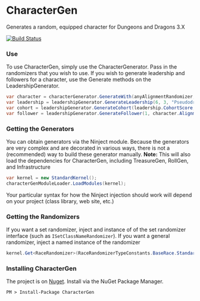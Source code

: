 # CharacterGen

Generates a random, equipped character for Dungeons and Dragons 3.X

[![Build Status](https://dev.azure.com/dndgen/DnDGen/_apis/build/status/DnDGen.CharacterGen?branchName=master)](https://dev.azure.com/dndgen/DnDGen/_build/latest?definitionId=19&branchName=master)

### Use

To use CharacterGen, simply use the CharacterGenerator.  Pass in the randomizers that you wish to use.  If you wish to generate leadership and followers for a character, use the Generate methods on the LeadershipGenerator.

```C#
var character = characterGenerator.GenerateWith(anyAlignmentRandomizer, anyPlayerClassNameRandomizer, anyLevelRandomizer, anyBaseRaceRandomizzer, anyMetaraceRandomizer, rawStatsRandomizer);
var leadership = leadershipGenerator.GenerateLeadership(6, 3, "Pseudodragon");
var cohort = leadershipGenerator.GenerateCohort(leadership.CohortScore, character.Class.Level, character.Alignment.Full, character.Class.ClassName);
var follower = leadershipGenerator.GenerateFollower(1, character.Alignment.Full, character.Class.ClassName);
```

### Getting the Generators

You can obtain generators via the Ninject module. Because the generators are very complex and are decorated in various ways, there is not a (recommended) way to build these generator manually. **Note:** This will also load the dependencies for CharacterGen, including TreasureGen, RollGen, and Infrastructure

```C#
var kernel = new StandardKernel();
characterGenModuleLoader.LoadModules(kernel);
```

Your particular syntax for how the Ninject injection should work will depend on your project (class library, web site, etc.)

### Getting the Randomizers

If you want a set randomizer, inject and instance of of the set randomizer interface (such as `ISetClassNameRandomizer`).  If you want a general randomizer, inject a named instance of the randomizer

```C#
kernel.Get<RaceRandomizer>(RaceRandomizerTypeConstants.BaseRace.StandardBase);
```

### Installing CharacterGen

The project is on [Nuget](https://www.nuget.org/packages/CharacterGen). Install via the NuGet Package Manager.

    PM > Install-Package CharacterGen

